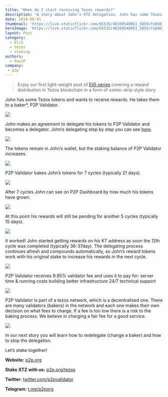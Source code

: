 ```yaml
---
title: "When do I start receiving Tezos rewards?"
description: "A story about John’s XTZ delegation. John has some Tezos tokens and wants to receive rewards. He takes them to a baker..."
date: 2019-08-01
thumbnail: 'https://live.staticflickr.com/65535/48350540051_5855cfab9d_o.jpg'
heroImage: 'https://live.staticflickr.com/65535/48350540051_5855cfab9d_o.jpg'
layout: Post
category:
  - Eli5
  - tezos
  - staking
authors:
  - PaulP
company:
 - p2p
---
```

> Enjoy our first light-weight post of [Eli5 series](https://economy.p2p.org/category/Eli5/) covering a reward distribution in Tezos blockchain in a form of comic-strip style story. 

John has some Tezos tokens and wants to receive rewards. He takes them to a baker*, P2P Validator. 

![](https://live.staticflickr.com/65535/48350672587_d30bd4863d_o.jpg)

John makes an agreement to delegate his tokens to P2P Validator and becomes a delegator. 
John’s delegating step by step you can see [here](https://p2p.org/tezos#delegating).

![](https://live.staticflickr.com/65535/48350672282_fcfe69097a_o.jpg)

The tokens remain in John’s wallet, but the staking balance of P2P Validator increases.

![](https://live.staticflickr.com/65535/48350672032_8f7ff04999_o.jpg)

P2P Validator bakes John’s tokens for 7 cycles (typically 21 days). 

![](https://live.staticflickr.com/65535/48350540106_28a8759a9e_o.jpg)

After 7 cycles John can see on P2P Dashboard by how much his tokens have grown. 

![](https://live.staticflickr.com/65535/48350672212_e10e75449a_o.jpg)

At this point his rewards will still be pending for another 5 cycles (typically 15 days).
  
![](https://live.staticflickr.com/65535/48350539756_bd3711b8fa_o.jpg)

It worked! 
John started getting rewards on his KT address as soon the 12th cycle was completed (typically 36-37day). The delegating process continues afresh and compounds automatically, so John’s reward tokens work with his original stake to increase his rewards in the next cycle.

![](https://live.staticflickr.com/65535/48350539961_c19cf98100_o.jpg)
 
P2P Validator receives 9.95% validator fee and uses it to pay for:
server time & running costs
building better infrastructure 
24/7 technical support

![](https://live.staticflickr.com/65535/48356359996_9c139b8002_o.jpg)

P2P Validator is part of a tezos network, which is a decentralised one. There are many validators (bakers) in the network and each one makes their own decision on what fees to charge. If a fee is too low there is a risk to the baking process. 
We believe in charging a fair fee for a good service.

![](https://live.staticflickr.com/65535/48350540051_5855cfab9d_o.jpg)

In our next story you will learn how to redelegate (change a baker) and how to stop the delegation.

Let’s stake together!

**Website:** [p2p.org](https://p2p.org/?utm_source=Tezos1post&utm_medium=creds_link&utm_campaign=blog)

**Stake XTZ with us:** [p2p.org/tezos](https://p2p.org/tezos)

**Twitter:** [twitter.com/p2pvalidator](http://twitter.com/p2pvalidator)

**Telegram:** [t.me/p2porg](http://t.me/p2porg)



